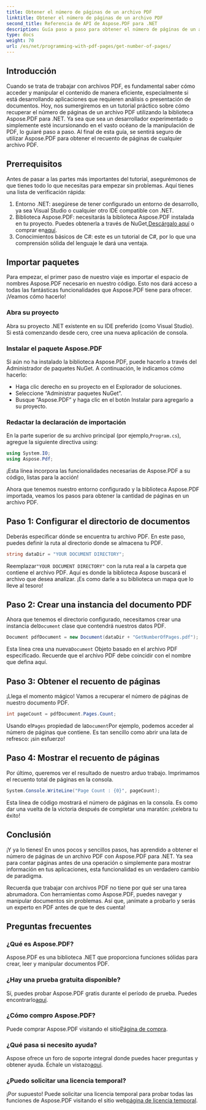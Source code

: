 ```yaml
---
title: Obtener el número de páginas de un archivo PDF
linktitle: Obtener el número de páginas de un archivo PDF
second_title: Referencia de API de Aspose.PDF para .NET
description: Guía paso a paso para obtener el número de páginas de un archivo PDF con Aspose.PDF para .NET. Fácil de implementar, ideal para tus proyectos.
type: docs
weight: 70
url: /es/net/programming-with-pdf-pages/get-number-of-pages/
---
```

## Introducción

Cuando se trata de trabajar con archivos PDF, es fundamental saber cómo acceder y manipular el contenido de manera eficiente, especialmente si está desarrollando aplicaciones que requieren análisis o presentación de documentos. Hoy, nos sumergiremos en un tutorial práctico sobre cómo recuperar el número de páginas de un archivo PDF utilizando la biblioteca Aspose.PDF para .NET. Ya sea que sea un desarrollador experimentado o simplemente esté incursionando en el vasto océano de la manipulación de PDF, lo guiaré paso a paso. Al final de esta guía, se sentirá seguro de utilizar Aspose.PDF para obtener el recuento de páginas de cualquier archivo PDF.

## Prerrequisitos

Antes de pasar a las partes más importantes del tutorial, asegurémonos de que tienes todo lo que necesitas para empezar sin problemas. Aquí tienes una lista de verificación rápida:

1. Entorno .NET: asegúrese de tener configurado un entorno de desarrollo, ya sea Visual Studio o cualquier otro IDE compatible con .NET.
2.  Biblioteca Aspose.PDF: necesitarás la biblioteca Aspose.PDF instalada en tu proyecto. Puedes obtenerla a través de NuGet,[Descárgalo aquí](https://releases.aspose.com/pdf/net/) o comprar en[aquí](https://purchase.aspose.com/buy).
3. Conocimientos básicos de C#: este es un tutorial de C#, por lo que una comprensión sólida del lenguaje le dará una ventaja.

## Importar paquetes

Para empezar, el primer paso de nuestro viaje es importar el espacio de nombres Aspose.PDF necesario en nuestro código. Esto nos dará acceso a todas las fantásticas funcionalidades que Aspose.PDF tiene para ofrecer. ¡Veamos cómo hacerlo!

### Abra su proyecto

Abra su proyecto .NET existente en su IDE preferido (como Visual Studio). Si está comenzando desde cero, cree una nueva aplicación de consola. 

### Instalar el paquete Aspose.PDF

Si aún no ha instalado la biblioteca Aspose.PDF, puede hacerlo a través del Administrador de paquetes NuGet. A continuación, le indicamos cómo hacerlo:

- Haga clic derecho en su proyecto en el Explorador de soluciones.
- Seleccione “Administrar paquetes NuGet”.
- Busque “Aspose.PDF” y haga clic en el botón Instalar para agregarlo a su proyecto.

### Redactar la declaración de importación

 En la parte superior de su archivo principal (por ejemplo,`Program.cs`), agregue la siguiente directiva using:

```csharp
using System.IO;
using Aspose.Pdf;
```

¡Esta línea incorpora las funcionalidades necesarias de Aspose.PDF a su código, listas para la acción!

Ahora que tenemos nuestro entorno configurado y la biblioteca Aspose.PDF importada, veamos los pasos para obtener la cantidad de páginas en un archivo PDF.

## Paso 1: Configurar el directorio de documentos

Deberás especificar dónde se encuentra tu archivo PDF. En este paso, puedes definir la ruta al directorio donde se almacena tu PDF.

```csharp
string dataDir = "YOUR DOCUMENT DIRECTORY";
```
 Reemplazar`"YOUR DOCUMENT DIRECTORY"` con la ruta real a la carpeta que contiene el archivo PDF. Aquí es donde la biblioteca Aspose buscará el archivo que desea analizar. ¡Es como darle a su biblioteca un mapa que lo lleve al tesoro!

## Paso 2: Crear una instancia del documento PDF

 Ahora que tenemos el directorio configurado, necesitamos crear una instancia del`Document` clase que contendrá nuestros datos PDF.

```csharp
Document pdfDocument = new Document(dataDir + "GetNumberOfPages.pdf");
```
 Esta línea crea una nueva`Document` Objeto basado en el archivo PDF especificado. Recuerde que el archivo PDF debe coincidir con el nombre que defina aquí.

## Paso 3: Obtener el recuento de páginas

¡Llega el momento mágico! Vamos a recuperar el número de páginas de nuestro documento PDF.

```csharp
int pageCount = pdfDocument.Pages.Count;
```
 Usando el`Pages` propiedad de la`Document`Por ejemplo, podemos acceder al número de páginas que contiene. Es tan sencillo como abrir una lata de refresco: ¡sin esfuerzo!

## Paso 4: Mostrar el recuento de páginas

Por último, queremos ver el resultado de nuestro arduo trabajo. Imprimamos el recuento total de páginas en la consola.

```csharp
System.Console.WriteLine("Page Count : {0}", pageCount);
```
Esta línea de código mostrará el número de páginas en la consola. Es como dar una vuelta de la victoria después de completar una maratón: ¡celebra tu éxito!

## Conclusión

¡Y ya lo tienes! En unos pocos y sencillos pasos, has aprendido a obtener el número de páginas de un archivo PDF con Aspose.PDF para .NET. Ya sea para contar páginas antes de una operación o simplemente para mostrar información en tus aplicaciones, esta funcionalidad es un verdadero cambio de paradigma. 

Recuerda que trabajar con archivos PDF no tiene por qué ser una tarea abrumadora. Con herramientas como Aspose.PDF, puedes navegar y manipular documentos sin problemas. Así que, ¡anímate a probarlo y serás un experto en PDF antes de que te des cuenta!

## Preguntas frecuentes

### ¿Qué es Aspose.PDF?
Aspose.PDF es una biblioteca .NET que proporciona funciones sólidas para crear, leer y manipular documentos PDF.

### ¿Hay una prueba gratuita disponible?
 Sí, puedes probar Aspose.PDF gratis durante el período de prueba. Puedes encontrarlo[aquí](https://releases.aspose.com/).

### ¿Cómo compro Aspose.PDF?
 Puede comprar Aspose.PDF visitando el sitio[Página de compra](https://purchase.aspose.com/buy).

### ¿Qué pasa si necesito ayuda?
 Aspose ofrece un foro de soporte integral donde puedes hacer preguntas y obtener ayuda. Échale un vistazo[aquí](https://forum.aspose.com/c/pdf/10).

### ¿Puedo solicitar una licencia temporal?
 ¡Por supuesto! Puede solicitar una licencia temporal para probar todas las funciones de Aspose.PDF visitando el sitio web[página de licencia temporal](https://purchase.aspose.com/temporary-license/).